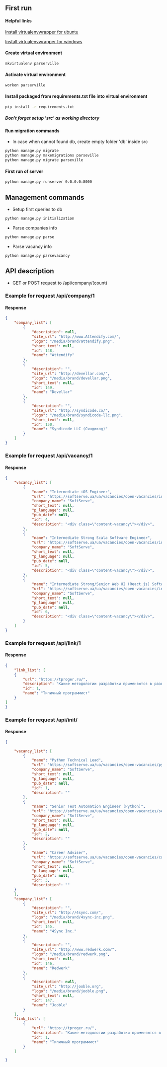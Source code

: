 ## First run

#### Helpful links
[Install virtualenvwrapper for ubuntu](http://roundhere.net/journal/virtualenv-ubuntu-12-10/)

[Install virtualenvwrapper for windows](https://pypi.python.org/pypi/virtualenvwrapper-win/)


#### Create virtual environment
```cmd
mkvirtualenv parserville
```

#### Activate virtual environment
```cmd
workon parserville
```

#### Install packaged from requirements.txt file into virtual environment
```cmd
pip install -r requirements.txt
```

##### Don't forget setup 'src' as working directory

#### Run migration commands

* In case when cannot found db, create empty folder 'db' inside src
```cmd
python manage.py migrate
python manage.py makemigrations parseville
python manage.py migrate parseville
```

#### First run of server
```cmd
python manage.py runserver 0.0.0.0:8000
```

## Management commands
* Setup first queries to db
```cmd
python manage.py initialization
```

* Parse companies info
```cmd
python manage.py parse
```

* Parse vacancy info
```cmd
python manage.py parsevacancy
```

## API description
* GET or POST request to /api/company/(count)

### Example for request /api/company/1
#### Response
```json
{
    "company_list": [
        {
            "description": null,
            "site_url": "http://www.Attendify.com/",
            "logo": "/media/brand/attendify.png",
            "short_text": null,
            "id": 148,
            "name": "Attendify"
        },
        {
            "description": "",
            "site_url": "http://devellar.com/",
            "logo": "/media/brand/devellar.png",
            "short_text": null,
            "id": 149,
            "name": "Devellar"
        },
        {
            "description": "",
            "site_url": "http://syndicode.co/",
            "logo": "/media/brand/syndicode-llc.png",
            "short_text": null,
            "id": 150,
            "name": "Syndicode LLC (Синдикод)"
        }
    ]
}
```

### Example for request /api/vacancy/1
#### Response
```json
{
    "vacancy_list": [
        {
            "name": "Intermediate iOS Engineer",
            "url": "https://softserve.ua/ua/vacancies/open-vacancies/intermediate-ios-engineer/",
            "company_name": "SoftServe",
            "short_text": null,
            "p_language": null,
            "pub_date": null,
            "id": 4,
            "description": "<div class=\"content-vacancy\"></div>",
        },
        {
            "name": "Intermediate Strong Scala Software Engineer",
            "url": "https://softserve.ua/ua/vacancies/open-vacancies/intermediate-strong-scala-software-engineer/",
            "company_name": "SoftServe",
            "short_text": null,
            "p_language": null,
            "pub_date": null,
            "id": 5,
            "description": "<div class=\"content-vacancy\"></div>",
        },
        {
            "name": "Intermediate Strong/Senior Web UI (React.js) Software Engineer",
            "url": "https://softserve.ua/ua/vacancies/open-vacancies/intermediate-strong-senior-web-ui-react-js-software-engineer/",
            "company_name": "SoftServe",
            "short_text": null,
            "p_language": null,
            "pub_date": null,
            "id": 6,
            "description": "<div class=\"content-vacancy\"></div>",
        }
    ]
}
```

### Example for request /api/link/1
#### Response
```json
{
    "link_list": [
    {
        "url": "https://tproger.ru/",
        "description": "Какие методологии разработки применяются в различных IT-компаниях — Tproger собирает рассказы представителей индустрии ...",
        "id": 1,
        "name": "Типичный программист"
    }
]
}
```

### Example for request /api/init/
#### Response
```json
{

    "vacancy_list": [
        {
            "name": "Python Technical Lead",
            "url": "https://softserve.ua/ua/vacancies/open-vacancies/python-technical-lead/",
            "company_name": "SoftServe",
            "short_text": null,
            "p_language": null,
            "pub_date": null,
            "id": 1,
            "description": ""
        },
        {
            "name": "Senior Test Automation Engineer (Python)",
            "url": "https://softserve.ua/ua/vacancies/open-vacancies/senior-test-automation-engineer-python-2/",
            "company_name": "SoftServe",
            "short_text": null,
            "p_language": null,
            "pub_date": null,
            "id": 2,
            "description": ""
        },
        {
            "name": "Career Adviser",
            "url": "https://softserve.ua/ua/vacancies/open-vacancies/career-adviser/",
            "company_name": "SoftServe",
            "short_text": null,
            "p_language": null,
            "pub_date": null,
            "id": 3,
            "description": ""
    }
    ],
    "company_list": [
        {
            "description": "",
            "site_url": "http://4sync.com/",
            "logo": "/media/brand/4sync-inc.png",
            "short_text": null,
            "id": 145,
            "name": "4Sync Inc."
        },
        {
            "description": "",
            "site_url": "http://www.redwerk.com/",
            "logo": "/media/brand/redwerk.png",
            "short_text": null,
            "id": 146,
            "name": "Redwerk"
        },
        {
            "description": null,
            "site_url": "http://jooble.org",
            "logo": "/media/brand/jooble.png",
            "short_text": null,
            "id": 147,
            "name": "Jooble"
        }
    ],
    "link_list": [
        {
            "url": "https://tproger.ru/",
            "description": "Какие методологии разработки применяются в различных IT-компаниях — Tproger собирает рассказы представителей индустрии ...",
            "id": 1,
            "name": "Типичный программист"
        }
    ]

}
```
